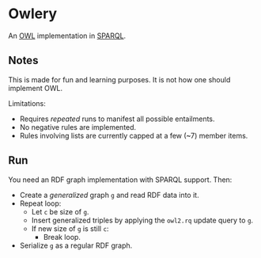 # Owlery

An [OWL](https://www.w3.org/TR/owl2-overview/) implementation in [SPARQL](https://www.w3.org/TR/sparql11-update/).

## Notes

This is made for fun and learning purposes. It is not how one should implement OWL.

Limitations:
* Requires *repeated* runs to manifest all possible entailments.
* No negative rules are implemented.
* Rules involving lists are currently capped at a few (~7) member items.

## Run

You need an RDF graph implementation with SPARQL support. Then:

* Create a *generalized* graph `g` and read RDF data into it.
* Repeat loop:
  - Let `c` be size of `g`.
  - Insert generalized triples by applying the `owl2.rq` update query to `g`.
  - If new size of `g` is still `c`:
    - Break loop.
* Serialize `g` as a regular RDF graph.
